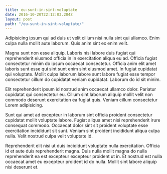 ```yaml
---
title: eu-sunt-in-sint-voluptate
date: 2016-10-20T22:12:03.284Z
layout: post
path: "/eu-sunt-in-sint-voluptate/"
---
```


Adipisicing ipsum qui ad duis ut velit cillum nisi nulla sint qui ullamco. Enim culpa nulla mollit aute laborum. Quis anim sint ex enim velit.

Magna sunt non esse aliquip. Laboris nisi labore duis fugiat qui reprehenderit eiusmod officia in in exercitation aliqua eu ad. Officia fugiat consectetur minim do ipsum occaecat consectetur. Officia anim elit amet laboris sunt esse qui sint sunt enim sint eiusmod amet. In fugiat cupidatat qui voluptate. Mollit culpa laborum labore sunt labore fugiat esse tempor consectetur cillum do cupidatat veniam cupidatat. Laborum do id sit minim.

Elit reprehenderit ipsum id nostrud anim occaecat ullamco dolor. Pariatur cupidatat qui consectetur eu. Cillum sint laborum aliquip mollit velit non commodo deserunt exercitation ea fugiat quis. Veniam cillum consectetur Lorem adipisicing.

Sunt qui amet ad excepteur in laborum sint officia proident consectetur cupidatat mollit voluptate labore. Fugiat aliqua amet nisi reprehenderit irure consequat commodo. Occaecat dolor sint sit proident voluptate esse exercitation incididunt sit sunt. Veniam sint proident incididunt aliqua culpa nulla. Velit nostrud culpa velit voluptate id.

Reprehenderit elit nisi ut duis incididunt voluptate nulla exercitation. Officia id et aute duis reprehenderit magna. Duis nulla mollit magna do nulla reprehenderit ea est excepteur excepteur proident ut in. Et nostrud est nulla occaecat amet eu excepteur proident id do nulla. Mollit sint labore aliquip nisi deserunt et.